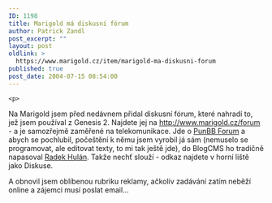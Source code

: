 ```yaml
---
ID: 1198
title: Marigold má diskusní fórum
author: Patrick Zandl
post_excerpt: ""
layout: post
oldlink: >
  https://www.marigold.cz/item/marigold-ma-diskusni-forum
published: true
post_date: 2004-07-15 08:54:00
---
```

	<p>
Na Marigold jsem před nedávnem přidal diskusní fórum, které nahradí to, jež jsem používal z Genesis 2. Najdete jej na <a href="http://www.marigold.cz/forum">http://www.marigold.cz/forum</a> - a je samozřejmě zaměřené na telekomunikace. Jde o <a href="http://forum.blogcms.com/viewtopic.php?id=226">PunBB Forum</a> a abych se pochlubil, počeštění k němu jsem vyrobil já sám (nemuselo se programovat, ale editovat texty, to mi tak ještě jde), do BlogCMS ho tradičně napasoval <a href="http://www.blogcms.org">Radek Hulán</a>. Takže nechť slouží - odkaz najdete v horní liště jako Diskuse.</p>
<p>
A obnovil jsem oblíbenou rubriku reklamy, ačkoliv zadávání zatím neběží online a zájemci musí poslat email...</p>
